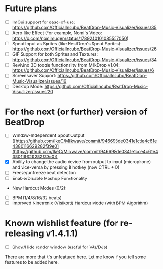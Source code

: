 # Future plans
- [ ] ImGui support for ease-of-use: https://github.com/OfficialIncubo/BeatDrop-Music-Visualizer/issues/35
- [ ] Aero-like Effect (For example, Nomi's Video: <https://x.com/nomimugen/status/1789240101085557050>)
- [ ] Spout Input as Sprites (like NestDrop's Spout Sprites): https://github.com/OfficialIncubo/BeatDrop-Music-Visualizer/issues/26
- [ ] GIF Support for both Sprites and Textures: https://github.com/OfficialIncubo/BeatDrop-Music-Visualizer/issues/34
- [ ] Reviving 3D toggle functionality from MilkDrop v1.04: https://github.com/OfficialIncubo/BeatDrop-Music-Visualizer/issues/6
- [ ] Screensaver Support: https://github.com/OfficialIncubo/BeatDrop-Music-Visualizer/issues/16
- [ ] Desktop Mode: https://github.com/OfficialIncubo/BeatDrop-Music-Visualizer/issues/20

# For the next (or further) version of BeatDrop

- [ ] Window-Independent Spout Output ([https://github.com/IkeC/Milkwave/commit/946698de0341e1cde4c61e4380116629282f39e0](https://github.com/IkeC/Milkwave/commit/946698de0341e1cde4c61e4380116629282f39e0))
- [x] Ability to change the audio device from output to input (microphone) and vice-versa by pressing B hotkey (now CTRL + D)
- [ ] Freeze/unfreeze beat detection
- [ ] Enable/Disable Mashup Functionality
* New Hardcut Modes (0/2):
- [ ] BPM (1/4/8/16/32 beats)
- [ ] Improved Kinetronix (Visikord) Hardcut Mode (with BPM Algorithm)

# Known wishlist feature (for re-releasing v1.4.1.1)

- [ ] Show/Hide render window (useful for VJs/DJs)


There are more that it's unfeatured here. Let me know if you tell some features to be added here.

